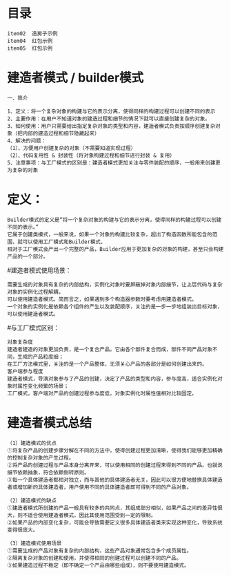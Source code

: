 #   目录
    item02  造房子示例
    item04  红包示例
    item05  红包示例
    


# 建造者模式 / builder模式
    一、简介
    
    1、定义：将一个复杂对象的构建与它的表示分离，使得同样的构建过程可以创建不同的表示
    2、主要作用：在用户不知道对象的建造过程和细节的情况下就可以直接创建复杂的对象。
    3、如何使用：用户只需要给出指定复杂对象的类型和内容，建造者模式负责按顺序创建复杂对象（把内部的建造过程和细节隐藏起来）
    4、解决的问题：
    （1）、方便用户创建复杂的对象（不需要知道实现过程）
    （2）、代码复用性 & 封装性（将对象构建过程和细节进行封装 & 复用）
    5、注意事项：与工厂模式的区别是：建造者模式更加关注与零件装配的顺序，一般用来创建更为复杂的对象
# 定义：
    Builder模式的定义是“将一个复杂对象的构建与它的表示分离，使得同样的构建过程可以创建不同的表示。”
    它属于创建类模式，一般来说，如果一个对象的构建比较复杂，超出了构造函数所能包含的范围，就可以使用工厂模式和Builder模式，
    相对于工厂模式会产出一个完整的产品，Builder应用于更加复杂的对象的构建，甚至只会构建产品的一个部分。
    
#建造者模式使用场景：

    需要生成的对象具有复杂的内部结构，实例化对象时要屏蔽掉对象内部细节，让上层代码与复杂对象的实例化过程解耦，
    可以使用建造者模式。简而言之，如果遇到多个构造器参数时要考虑用建造者模式。
    一个对象的实例化是依赖各个组件的产生以及装配顺序，关注的是一步一步地组装出目标对象，可以使用建造者模式。

#与工厂模式区别：

    对象复杂度
    建造者建造的对象更加负责，是一个复合产品，它由各个部件复合而成，部件不同产品对象不同，生成的产品粒度细；
    在工厂方法模式里，关注的是一个产品整体，无须关心产品的各部分是如何创建出来的。
    客户端参与程度
    建造者模式，导演对象参与了产品的创建，决定了产品的类型和内容，参与度高，适合实例化对象时属性变化频繁的场景；
    工厂模式，客户端对产品的创建过程参与度低，对象实例化时属性值相对比较固定。
    
# 建造者模式总结

    （1）建造模式的优点
    ①将复杂产品的创建步骤分解在不同的方法中，使得创建过程更加清晰，使得我们能够更加精确的控制复杂对象的产生过程。 
    ②将产品的创建过程与产品本身分离开来，可以使用相同的创建过程来得到不同的产品。也就说细节依赖抽象，符合依赖倒转原则。 
    ③每一个具体建造者都相对独立，而与其他的具体建造者无关，因此可以很方便地替换具体建造者或增加新的具体建造者，用户使用不同的具体建造者即可得到不同的产品对象。
    
    （2）建造模式的缺点
    ①建造者模式所创建的产品一般具有较多的共同点，其组成部分相似，如果产品之间的差异性很大，则不适合使用建造者模式，因此其使用范围受到一定的限制。 
    ②如果产品的内部变化复杂，可能会导致需要定义很多具体建造者类来实现这种变化，导致系统变得很庞大。
    
    （3）建造模式使用场景
    ①需要生成的产品对象有复杂的内部结构，这些产品对象通常包含多个成员属性。 
    ②隔离复杂对象的创建和使用，并使得相同的创建过程可以创建不同的产品。 
    ③如果建造过程不稳定（即不确定一个产品由哪些组成），则不要使用建造模式。
